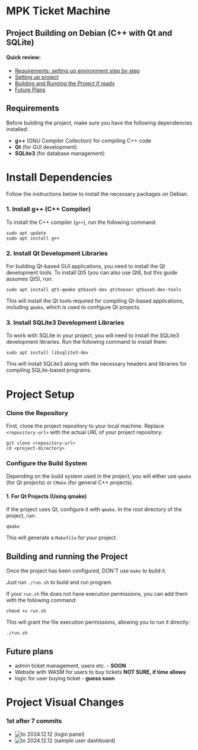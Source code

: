 # MPK Ticket Machine

## Project Building on Debian (C++ with Qt and SQLite)

<!-- INFROM ABOUT THAT /sqlite folder exists in project -->
<!-- IN Makefile add few lines to clean (delete trash files .stash) -->

#### **Quick review**:
- [Requirements: setting up environment step by step](#requirements)
- [Setting up project](#project-setup)
- [Building and Running the Project if ready](#building-and-running-the-project)
- [Future Plans](#future-plans)

## Requirements

Before building the project, make sure you have the following dependencies installed:

- **g++** (GNU Compiler Collection) for compiling C++ code
- **Qt** (for GUI development)
- **SQLite3** (for database management)

# Install Dependencies

Follow the instructions below to install the necessary packages on Debian.

### 1. Install g++ (C++ Compiler)

To install the C++ compiler (`g++`), run the following command:

`sudo apt update`  
`sudo apt install g++`

### 2. Install Qt Development Libraries

For building Qt-based GUI applications, you need to install the Qt development tools. To install Qt5 (you can also use Qt6, but this guide assumes Qt5), run:

`sudo apt install qt5-qmake qtbase5-dev qtchooser qtbase5-dev-tools`

This will install the Qt tools required for compiling Qt-based applications, including `qmake`, which is used to configure Qt projects.

### 3. Install SQLite3 Development Libraries

To work with SQLite in your project, you will need to install the SQLite3 development libraries. Run the following command to install them:

`sudo apt install libsqlite3-dev`

This will install SQLite3 along with the necessary headers and libraries for compiling SQLite-based programs.

# Project Setup

### Clone the Repository

First, clone the project repository to your local machine. Replace `<repository-url>` with the actual URL of your project repository.

`git clone <repository-url>`  
`cd <project-directory>`

### Configure the Build System

Depending on the build system used in the project, you will either use `qmake` (for Qt projects) or `CMake` (for general C++ projects).

#### 1. For Qt Projects (Using qmake)

If the project uses Qt, configure it with `qmake`. In the root directory of the project, run:

`qmake`

This will generate a `Makefile` for your project.

## Building and running the Project

Once the project has been configured, DON'T use `make` to build it.

Just run `./run.sh` to build and run program.

If your `run.sh` file does not have execution permissions, you can add them with the following command:

`chmod +x run.sh`

This will grant the file execution permissions, allowing you to run it directly:

`./run.sh`

## Future plans
- admin ticket management, users etc. - <strong>SOON</strong>
- Website with WASM for users to buy tickets <strong>NOT SURE, if time allows</strong>
- logic for user buying ticket - <strong>guess soon</strong>


# Project Visual Changes
### 1st after 7 commits
- ![to 2024.12.12 (login panel)](https://cdn.discordapp.com/attachments/1148532194025938965/1316717641599160330/login_panel_showcase.png?ex=675c105d&is=675abedd&hm=beaee6129d51f9e135cdeda0c55a50fd05ca188a34b82f63d9ed2f72df410585&)
- ![to 2024.12.12 (sample user dashboard)](https://cdn.discordapp.com/attachments/1148532194025938965/1316717641863532594/sample_dashboard_showcase.png?ex=675c105d&is=675abedd&hm=5fdcf6e7463faf0e3f4262b835201c3ae24f75bb8842af319f46a8f368f1057e&)
